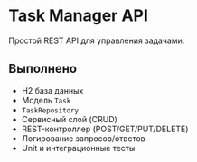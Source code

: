 # Task Manager API

Простой REST API для управления задачами.

## Выполнено

- H2 база данных
- Модель `Task`
- `TaskRepository`
- Сервисный слой (CRUD)
- REST-контроллер (POST/GET/PUT/DELETE)
- Логирование запросов/ответов
- Unit и интеграционные тесты

